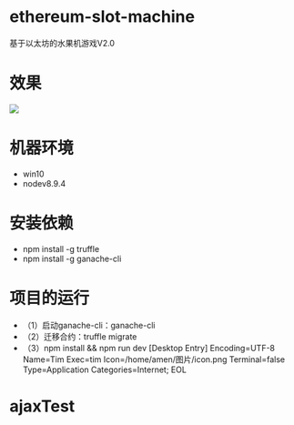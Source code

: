 # ethereum-slot-machine
基于以太坊的水果机游戏V2.0

# 效果
![](./demo.gif)

# 机器环境
- win10
- nodev8.9.4

# 安装依赖
- npm install -g truffle
- npm install -g ganache-cli

# 项目的运行
- （1）启动ganache-cli：ganache-cli
- （2）迁移合约：truffle migrate
- （3）npm install && npm run dev
[Desktop Entry]
Encoding=UTF-8
Name=Tim
Exec=tim
Icon=/home/amen/图片/icon.png
Terminal=false
Type=Application
Categories=Internet;
EOL
# ajaxTest
